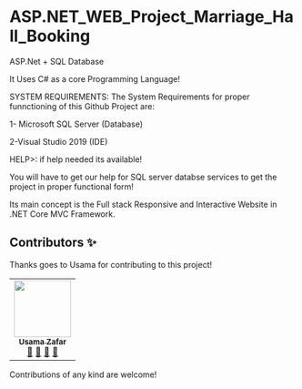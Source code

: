 # ASP.NET_WEB_Project_Marriage_Hall_Booking
ASP.Net + SQL Database

It Uses C# as a core Programming Language!

SYSTEM REQUIREMENTS:
The System Requirements for proper funnctioning of this Github Project are:

1- Microsoft SQL Server (Database)

2-Visual Studio 2019 (IDE)


HELP>:
if help needed its available!


You will have to get our help for SQL server databse services to get the project in proper functional form!


Its main concept is the Full stack Responsive and Interactive Website in .NET Core MVC Framework.

## Contributors ✨

Thanks goes to Usama for contributing to this project!

<!-- ALL-CONTRIBUTORS-LIST:START - Do not remove or modify this section -->
<!-- prettier-ignore-start -->
<!-- markdownlint-disable -->
<table>
  <tr>
    <td align="center"><a href="https://github.com/UsamaZafar73"><img src="https://avatars1.githubusercontent.com/u/61134625?s=460&u=024c7bb6bac9ad1bd6179900ec647d22b0bb9a8c&v=4" width="100px;" alt=""/><br /><sub><b>Usama Zafar</b></sub></a><br /><a href="#question-kentcdodds" title="Answering Questions">💬</a> <a href="https://github.com/all-contributors/all-contributors/commits?author=UsamaZafar73" title="Developer">📖</a> <a href="https://github.com/all-contributors/all-contributors/pulls?q=is%3Apr+reviewed-by%3Akentcdodds" title="Reviewed Pull Requests">👀</a> <a href="#talk-kentcdodds" title="Talks">📢</a></td>

  </tr>

</table>

<!-- markdownlint-enable -->
<!-- prettier-ignore-end -->
<!-- ALL-CONTRIBUTORS-LIST:END -->
Contributions of any kind are welcome!
